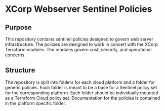 # XCorp Webserver Sentinel Policies

## Purpose

This repository contains sentinel policies designed to govern web server infrastructure.  The policies are designed to work in concert with the XCorp Terraform modules.  The modules govern cost, security, and operational concerns.  

## Structure 

The repository is split into folders for each cloud platform and a folder for generic policies.  Each folder is meant to be a base for a Sentinel policy set for the corresponding platform.  Each folder should be individually mounted as a Terraform Cloud policy set.  Documentation for the policies is contained in the platform specific folder.
